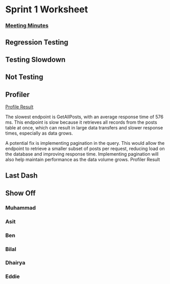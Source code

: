 # Sprint 1 Worksheet
### [Meeting Minutes]()

## Regression Testing

## Testing Slowdown

## Not Testing

## Profiler

[Profile Result](https://github.com/Go-Ride-Share/.github/blob/main/profiler_result.md)

The slowest endpoint is GetAllPosts, with an average response time of 576 ms. This endpoint is slow because it retrieves all records from the posts table at once, which can result in large data transfers and slower response times, especially as data grows.

A potential fix is implementing pagination in the query. This would allow the endpoint to retrieve a smaller subset of posts per request, reducing load on the database and improving response time. Implementing pagination will also help maintain performance as the data volume grows.
Profiler Result

## Last Dash

## Show Off

### Muhammad

### Asit

### Ben

### Bilal

### Dhairya

### Eddie

